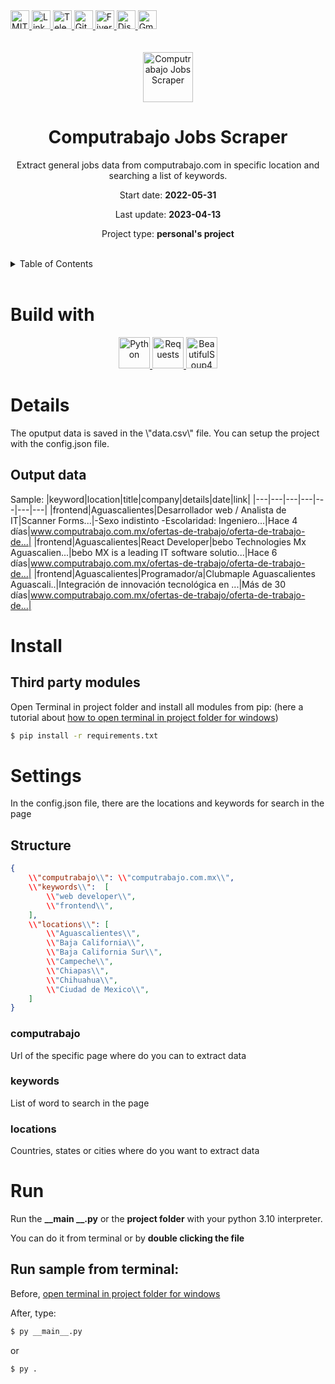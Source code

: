 <div><a href='https://github.com/darideveloper/computrabajo-jobs-scraper/blob/master/LICENSE' target='_blank'>
            <img src='https://img.shields.io/github/license/darideveloper/computrabajo-jobs-scraper.svg?style=for-the-badge' alt='MIT License' height='30px'/>
        </a><a href='https://www.linkedin.com/in/francisco-dari-hernandez-6456b6181/' target='_blank'>
                <img src='https://img.shields.io/static/v1?style=for-the-badge&message=LinkedIn&color=0A66C2&logo=LinkedIn&logoColor=FFFFFF&label=' alt='Linkedin' height='30px'/>
            </a><a href='https://t.me/darideveloper' target='_blank'>
                <img src='https://img.shields.io/static/v1?style=for-the-badge&message=Telegram&color=26A5E4&logo=Telegram&logoColor=FFFFFF&label=' alt='Telegram' height='30px'/>
            </a><a href='https://github.com/darideveloper' target='_blank'>
                <img src='https://img.shields.io/static/v1?style=for-the-badge&message=GitHub&color=181717&logo=GitHub&logoColor=FFFFFF&label=' alt='Github' height='30px'/>
            </a><a href='https://www.fiverr.com/darideveloper?up_rollout=true' target='_blank'>
                <img src='https://img.shields.io/static/v1?style=for-the-badge&message=Fiverr&color=222222&logo=Fiverr&logoColor=1DBF73&label=' alt='Fiverr' height='30px'/>
            </a><a href='https://discord.com/users/992019836811083826' target='_blank'>
                <img src='https://img.shields.io/static/v1?style=for-the-badge&message=Discord&color=5865F2&logo=Discord&logoColor=FFFFFF&label=' alt='Discord' height='30px'/>
            </a><a href='mailto:darideveloper@gmail.com?subject=Hello Dari Developer' target='_blank'>
                <img src='https://img.shields.io/static/v1?style=for-the-badge&message=Gmail&color=EA4335&logo=Gmail&logoColor=FFFFFF&label=' alt='Gmail' height='30px'/>
            </a></div><div align='center'><br><br><img src='https://github.com/darideveloper/computrabajo-jobs-scraper/blob/master/logo.png?raw=true' alt='Computrabajo Jobs Scraper' height='80px'/>

# Computrabajo Jobs Scraper

Extract general jobs data from computrabajo.com in specific location and searching a list of keywords.

Start date: **2022-05-31**

Last update: **2023-04-13**

Project type: **personal's project**

</div><br><details>
            <summary>Table of Contents</summary>
            <ol>
<li><a href='#buildwith'>Build With</a></li>
<li><a href='#media'>Media</a></li>
<li><a href='#details'>Details</a></li>
<li><a href='#install'>Install</a></li>
<li><a href='#settings'>Settings</a></li>
<li><a href='#run'>Run</a></li></ol>
        </details><br>

# Build with

<div align='center'><a href='https://www.python.org/' target='_blank'> <img src='https://cdn.svgporn.com/logos/python.svg' alt='Python' title='Python' height='50px'/> </a><a href='https://requests.readthedocs.io/en/latest/' target='_blank'> <img src='https://requests.readthedocs.io/en/latest/_static/requests-sidebar.png' alt='Requests' title='Requests' height='50px'/> </a><a href='https://www.crummy.com/software/BeautifulSoup/' target='_blank'> <img src='https://github.com/darideveloper/darideveloper/blob/main/imgs/logo%20bs4.png?raw=true' alt='BeautifulSoup4' title='BeautifulSoup4' height='50px'/> </a></div>

# Details

The oputput data is saved in the \\"data.csv\\" file.
You can setup the project with the config.json file.

## Output data
Sample:
|keyword|location|title|company|details|date|link|
|---|---|---|---|---|---|---|
|frontend|Aguascalientes|Desarrollador web / Analista de IT|Scanner Forms...|-Sexo indistinto -Escolaridad: Ingeniero...|Hace 4 días|www.computrabajo.com.mx/ofertas-de-trabajo/oferta-de-trabajo-de...|
|frontend|Aguascalientes|React Developer|bebo Technologies Mx Aguascalien...|bebo MX is a leading IT software solutio...|Hace 6 días|www.computrabajo.com.mx/ofertas-de-trabajo/oferta-de-trabajo-de...|
|frontend|Aguascalientes|Programador/a|Clubmaple Aguascalientes Aguascali..|Integración de innovación tecnológica en ...|Más de 30 días|www.computrabajo.com.mx/ofertas-de-trabajo/oferta-de-trabajo-de...|

# Install

## Third party modules

Open Terminal in project folder and install all modules from pip:
(here a tutorial about [how to open terminal in project folder for windows](https://github.com/DariHernandez/tutorials/tree/master/open%20terminal%20(cmd)%20in%20project%20folder%20in%20windows)) 

``` bash
$ pip install -r requirements.txt
```

# Settings

In the config.json file, there are the locations and keywords for search in the page

## Structure

```json
{
    \\"computrabajo\\": \\"computrabajo.com.mx\\",
    \\"keywords\\":  [
        \\"web developer\\", 
        \\"frontend\\", 
    ],
    \\"locations\\": [
        \\"Aguascalientes\\",
        \\"Baja California\\",
        \\"Baja California Sur\\",
        \\"Campeche\\",
        \\"Chiapas\\",
        \\"Chihuahua\\",
        \\"Ciudad de Mexico\\",
    ]
}
```

### computrabajo
Url of the specific page where do you can to extract data
### keywords
List of word to search in the page
### locations
Countries, states or cities where do you want to extract data

# Run

Run the **__main __.py** or the **project folder** with your python 3.10 interpreter.

You can do it from terminal or by **double clicking the file**


## Run sample from terminal:

Before, [open terminal in project folder for windows](https://github.com/DariHernandez/tutorials/tree/master/open%20terminal%20(cmd)%20in%20project%20folder%20in%20windows)

After, type: 

``` bash
$ py __main__.py
```

or

``` bash
$ py .
```


